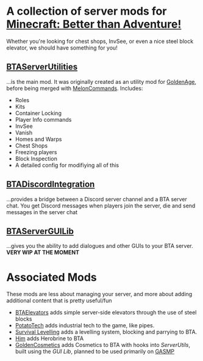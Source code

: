 # A collection of server mods for [Minecraft: Better than Adventure!](https://www.betterthanadventure.net/)

Whether you're looking for chest shops, InvSee, or even a nice steel block elevator, we should have something for you!

## [BTAServerUtilities](https://github.com/BTAServerSolutions/BTAServerUtilities)
...is the main mod. It was originally created as an utility mod for [GoldenAge](https://goldenage-smp.org), 
before being merged with [MelonCommands](https://github.com/BTAServerSolutions/melon-commands-deprecated-). Includes:
* Roles
* Kits
* Container Locking
* Player Info commands
* InvSee
* Vanish
* Homes and Warps
* Chest Shops
* Freezing players
* Block Inspection
* A detailed config for modifiying all of this

## [BTADiscordIntegration](https://github.com/BTAServerSolutions/BTADiscordIntegration)
...provides a bridge between a Discord server channel and a BTA server chat. You get Discord messages when players join
the server, die and send messages in the server chat

## [BTAServerGUILib](https://github.com/BTAServerSolutions/BTAServerGUILib)
...gives you the ability to add dialogues and other GUIs to your BTA server. **VERY WIP AT THE MOMENT**

# Associated Mods
These mods are less about managing your server, and more about adding additional content that is pretty useful/fun

- [BTAElevators](https://github.com/BTAServerSolutions/BTAElevators) adds simple server-side elevators through the use of steel blocks
- [PotatoTech](https://github.com/BTAServerSolutions/potato-tech) adds industrial tech to the game, like pipes.
- [Survival Levelling](https://github.com/BTAServerSolutions/survival-levelling) adds a levelling system, blocking and parrying to BTA.
- [Him](https://github.com/BTAServerSolutions/Him) adds Herobrine to BTA
- [GoldenCosmetics](https://github.com/BTAServerSolutions/GoldenCosmetics) adds Cosmetics to BTA with hooks into *ServerUtils*, built using the *GUI Lib*, planned to be used primarily on [GASMP](https://goldenage-smp.org/)
